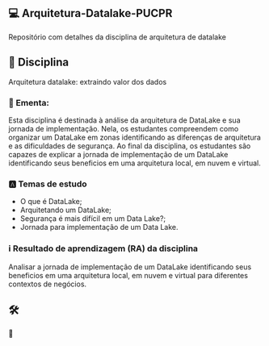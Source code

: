 ## 💻 Arquitetura-Datalake-PUCPR
Repositório com detalhes da disciplina de arquitetura de datalake


## 📝  Disciplina
Arquitetura datalake: extraindo valor dos dados
### :open_file_folder:  Ementa:
  Esta disciplina é destinada à análise da arquitetura de DataLake e sua jornada de implementação. Nela, os estudantes compreendem como organizar um DataLake em
zonas identificando as diferenças de arquitetura e as dificuldades de segurança. Ao final da disciplina, os estudantes são capazes de explicar a jornada de implementação de um DataLake identificando seus beneficios em uma arquitetura local, em nuvem e virtual.

### :a:  Temas de estudo
- O que é DataLake;
- Arquitetando um DataLake;
- Segurança é mais difícil em um Data Lake?;
- Jornada para implementação de um Data Lake.

### :information_source:  Resultado de aprendizagem (RA) da disciplina
Analisar a jornada de implementação de um DataLake identificando seus beneficios
em uma arquitetura local, em nuvem e virtual para diferentes contextos de negócios.


## 🛠 


🚧 
